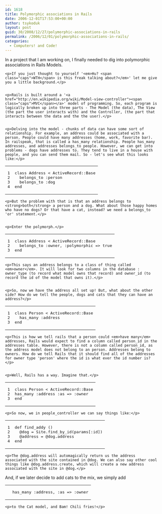 ```yaml
---
id: 1618
title: Polymorphic associations in Rails
date: 2006-12-01T17:53:00+00:00
author: tsykoduk
layout: post
guid: 30/2008/12/27/polymorphic-associations-in-rails
permalink: /2006/12/01/polymorphic-associations-in-rails/
categories:
  - Computers! and Code!
---
```

<p>In a project that I am working on, I finally needed to dig into polymorphic associations in Rails Models.</p>


	<p>If you just thought to yourself '<em>Hu? <span class="caps">WTH</span> is this freak talking about?</em>' let me give you a little background.</p>


	<p>Rails is built around a '<a href="http://en.wikipedia.org/wiki/Model-view-controller"><span class="caps">MVC</span></a>' model of programming. So, each program is logically broken up into three parts - The Model (the data), The View (the part the user interacts with) and the Controller, (the part that interacts between the data and the the user).</p>


	<p>Delving into the model - chunks of data can have some sort of relationship. For example, an address could be associated with a person. People could have many addresses (home, work, favorite bar). In railspeak, that is called a has_many relationship. People has_many addresses, and addresses belongs_to people. However, we can get into problems - dogs have addresses to. They tend to live in a house with people, and you can send them mail. So - let's see what this looks like:</p>


<table class="CodeRay"><tr>
  <td class="line_numbers" title="click to toggle" onclick="with (this.firstChild.style) { display = (display == '') ? 'none' : '' }"><pre>1<tt>
</tt>2<tt>
</tt>3<tt>
</tt>4<tt>
</tt></pre></td>
  <td class="code"><pre ondblclick="with (this.style) { overflow = (overflow == 'auto' || overflow == '') ? 'visible' : 'auto' }"><span class="r">class</span> <span class="cl">Address</span> &lt; <span class="co">ActiveRecord</span>::<span class="co">Base</span><tt>
</tt>  belongs_to <span class="sy">:person</span><tt>
</tt>  belongs_to <span class="sy">:dog</span><tt>
</tt><span class="r">end</span></pre></td>
</tr></table>


	<p>But the problem with that is that an address belongs to <strong>both</strong> a person and a dog. What about those happy homes who have no dogs? Or that have a cat, instead? we need a belongs_to 'or' statement.</p>


	<p>Enter the polymorph.</p>


<table class="CodeRay"><tr>
  <td class="line_numbers" title="click to toggle" onclick="with (this.firstChild.style) { display = (display == '') ? 'none' : '' }"><pre>1<tt>
</tt>2<tt>
</tt>3<tt>
</tt></pre></td>
  <td class="code"><pre ondblclick="with (this.style) { overflow = (overflow == 'auto' || overflow == '') ? 'visible' : 'auto' }"><span class="r">class</span> <span class="cl">Address</span> &lt; <span class="co">ActiveRecord</span>::<span class="co">Base</span><tt>
</tt>  belongs_to <span class="sy">:owner</span>, <span class="sy">:polymorphic</span> =&gt; <span class="pc">true</span><tt>
</tt><span class="r">end</span></pre></td>
</tr></table>


	<p>This says an address belongs to a class of thing called <em>owner</em>. It will look for two columns in the database : owner_type (to record what model owns that record) and owner_id (to record the id of the model that owns it).</p>


	<p>So, now we have the address all set up! But, what about the other side? How do we tell the people, dogs and cats that they can have an address?</p>


<table class="CodeRay"><tr>
  <td class="line_numbers" title="click to toggle" onclick="with (this.firstChild.style) { display = (display == '') ? 'none' : '' }"><pre>1<tt>
</tt>2<tt>
</tt>3<tt>
</tt></pre></td>
  <td class="code"><pre ondblclick="with (this.style) { overflow = (overflow == 'auto' || overflow == '') ? 'visible' : 'auto' }"><span class="r">class</span> <span class="cl">Person</span> &lt; <span class="co">ActiveRecord</span>::<span class="co">Base</span><tt>
</tt>  has_many <span class="sy">:address</span> <tt>
</tt><span class="r">end</span></pre></td>
</tr></table>


	<p>This is how we tell rails that a person could <em>have many</em> addresses, Rails would expect to find a column called person_id in the addresses table. However, there is not a column called person_id, as the address model does not belong to an person. Addresses belong to owners. How do we tell Rails that it should find all of the addresses for owner type 'person' where the id is what ever the id number is?</p>


	<p>Well, Rails has a way. Imagine that.</p>


<table class="CodeRay"><tr>
  <td class="line_numbers" title="click to toggle" onclick="with (this.firstChild.style) { display = (display == '') ? 'none' : '' }"><pre>1<tt>
</tt>2<tt>
</tt>3<tt>
</tt></pre></td>
  <td class="code"><pre ondblclick="with (this.style) { overflow = (overflow == 'auto' || overflow == '') ? 'visible' : 'auto' }"><span class="r">class</span> <span class="cl">Person</span> &lt; <span class="co">ActiveRecord</span>::<span class="co">Base</span><tt>
</tt>has_many <span class="sy">:address</span> <span class="sy">:as</span> =&gt; <span class="sy">:owner</span><tt>
</tt><span class="r">end</span></pre></td>
</tr></table>


	<p>So now, we in people_controller we can say things like:</p>


<table class="CodeRay"><tr>
  <td class="line_numbers" title="click to toggle" onclick="with (this.firstChild.style) { display = (display == '') ? 'none' : '' }"><pre>1<tt>
</tt>2<tt>
</tt>3<tt>
</tt>4<tt>
</tt></pre></td>
  <td class="code"><pre ondblclick="with (this.style) { overflow = (overflow == 'auto' || overflow == '') ? 'visible' : 'auto' }"><span class="r">def</span> <span class="fu">find_addy</span> ()<tt>
</tt>  <span class="iv">@dog</span> = <span class="co">Site</span>.find_by_id(params[<span class="sy">:id</span>])<tt>
</tt>  <span class="iv">@address</span> = <span class="iv">@dog</span>.address<tt>
</tt><span class="r">end</span></pre></td>
</tr></table>


	<p>The @dog.address will automagically return us the address associated with the site contained in @dog. We can also say other cool things like @dog.address.create, which will create a new address associated with the site in @dog.</p>


And, if we later decide to add cats to the mix, we simply add
<table class="CodeRay"><tr>
  <td class="line_numbers" title="click to toggle" onclick="with (this.firstChild.style) { display = (display == '') ? 'none' : '' }"><pre><tt>
</tt></pre></td>
  <td class="code"><pre ondblclick="with (this.style) { overflow = (overflow == 'auto' || overflow == '') ? 'visible' : 'auto' }">has_many <span class="sy">:address</span>, <span class="sy">:as</span> =&gt; <span class="sy">:owner</span></pre></td>
</tr></table>


	<p>to the Cat model, and Bam! Chili fries!</p>